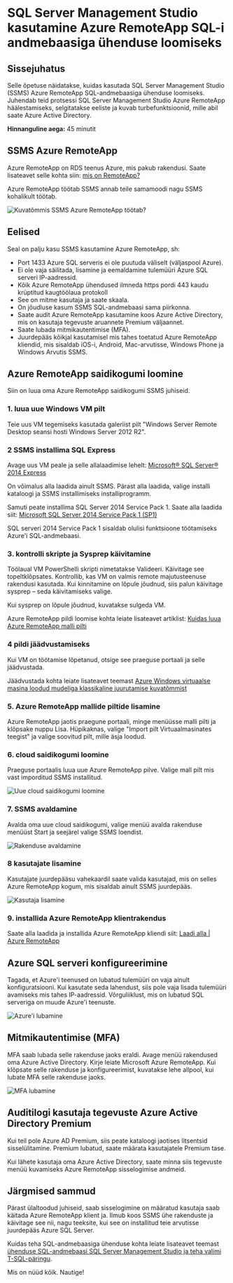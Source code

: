 <properties
    pageTitle="Ühenduse loomine SQL-andmebaasi SQL Server Management Studio kasutamine Azure RemoteApp | Microsoft Azure'i"
    description="Selles õppetükis saate teada, kuidas kasutada SQL Server Management Studio Azure RemoteApp turvalisuse ja jõudluse SQL-andmebaasiga ühenduse loomisel abil"
    services="sql-database"
    documentationCenter=""
    authors="adhurwit"
    manager="jhubbard"/>

<tags
    ms.service="sql-database"
    ms.workload="data"
    ms.tgt_pltfrm="na"
    ms.devlang="na"
    ms.topic="article"
    ms.date="07/05/2016"
    ms.author="adhurwit"/>

# <a name="use-sql-server-management-studio-in-azure-remoteapp-to-connect-to-sql-database"></a>SQL Server Management Studio kasutamine Azure RemoteApp SQL-i andmebaasiga ühenduse loomiseks

## <a name="introduction"></a>Sissejuhatus  
Selle õpetuse näidatakse, kuidas kasutada SQL Server Management Studio (SSMS) Azure RemoteApp SQL-andmebaasiga ühenduse loomiseks. Juhendab teid protsessi SQL Server Management Studio Azure RemoteApp häälestamiseks, selgitatakse eeliste ja kuvab turbefunktsioonid, mille abil saate Azure Active Directory.

**Hinnanguline aega:** 45 minutit

## <a name="ssms-in-azure-remoteapp"></a>SSMS Azure RemoteApp

Azure RemoteApp on RDS teenus Azure, mis pakub rakendusi. Saate lisateavet selle kohta siin: [mis on RemoteApp?](../remoteapp/remoteapp-whatis.md)

Azure RemoteApp töötab SSMS annab teile samamoodi nagu SSMS kohalikult töötab.

![Kuvatõmmis SSMS Azure RemoteApp töötab?][1]



## <a name="benefits"></a>Eelised

Seal on palju kasu SSMS kasutamine Azure RemoteApp, sh:

- Port 1433 Azure SQL serveris ei ole puutuda väliselt (väljaspool Azure).
- Ei ole vaja säilitada, lisamine ja eemaldamine tulemüüri Azure SQL serveri IP-aadressid.
- Kõik Azure RemoteApp ühendused ilmneda https pordi 443 kaudu krüptitud kaugtöölaua protokoll
- See on mitme kasutaja ja saate skaala.
- On jõudluse kasum SSMS SQL-andmebaasi sama piirkonna.
- Saate audit Azure RemoteApp kasutamine koos Azure Active Directory, mis on kasutaja tegevuste aruannete Premium väljaannet.
- Saate lubada mitmikautentimise (MFA).
- Juurdepääs kõikjal kasutamisel mis tahes toetatud Azure RemoteApp kliendid, mis sisaldab iOS-i, Android, Mac-arvutisse, Windows Phone ja Windows Arvutis SSMS.


## <a name="create-the-azure-remoteapp-collection"></a>Azure RemoteApp saidikogumi loomine

Siin on luua oma Azure RemoteApp saidikogumi SSMS juhiseid.


### <a name="1-create-a-new-windows-vm-from-image"></a>1. luua uue Windows VM pilt
Teie uus VM tegemiseks kasutada galeriist pilt "Windows Server Remote Desktop seansi hosti Windows Server 2012 R2".


### <a name="2-install-ssms-from-sql-express"></a>2 SSMS installima SQL Express

Avage uus VM peale ja selle allalaadimise lehelt: [Microsoft® SQL Server® 2014 Express](https://www.microsoft.com/en-us/download/details.aspx?id=42299)

On võimalus alla laadida ainult SSMS. Pärast alla laadida, valige installi kataloogi ja SSMS installimiseks installiprogramm.

Samuti peate installima SQL Server 2014 Service Pack 1. Saate alla laadida siit: [Microsoft SQL Server 2014 Service Pack 1 (SP1)](https://www.microsoft.com/en-us/download/details.aspx?id=46694)

SQL serveri 2014 Service Pack 1 sisaldab olulisi funktsioone töötamiseks Azure'i SQL-andmebaasi.


### <a name="3-run-validate-script-and-sysprep"></a>3. kontrolli skripte ja Sysprep käivitamine

Töölaual VM PowerShelli skripti nimetatakse Valideeri. Käivitage see topeltklõpsates. Kontrollib, kas VM on valmis remote majutusteenuse rakendusi kasutada. Kui kinnitamine on lõpule jõudnud, siis palun käivitage sysprep – seda käivitamiseks valige.

Kui sysprep on lõpule jõudnud, kuvatakse sulgeda VM.

Azure RemoteApp pildi loomise kohta leiate lisateavet artiklist: [Kuidas luua Azure RemoteApp malli pilti](http://blogs.msdn.com/b/rds/archive/2015/03/17/how-to-create-a-remoteapp-template-image-in-azure.aspx)


### <a name="4-capture-image"></a>4 pildi jäädvustamiseks

Kui VM on töötamise lõpetanud, otsige see praeguse portaali ja selle jäädvustada.

Jäädvustada kohta leiate lisateavet teemast [Azure Windows virtuaalse masina loodud mudeliga klassikaline juurutamise kuvatõmmist](../virtual-machines/virtual-machines-windows-classic-capture-image.md)


### <a name="5-add-to-azure-remoteapp-template-images"></a>5. Azure RemoteApp mallide piltide lisamine

Azure RemoteApp jaotis praegune portaali, minge menüüsse malli pilti ja klõpsake nuppu Lisa. Hüpikaknas, valige "Import pilt Virtuaalmasinates teegist" ja valige soovitud pilt, mille äsja loodud.



### <a name="6-create-cloud-collection"></a>6. cloud saidikogumi loomine

Praeguse portaalis luua uue Azure RemoteApp pilve. Valige mall pilt mis vast imporditud SSMS installitud.

![Uue cloud saidikogumi loomine][2]


### <a name="7-publish-ssms"></a>7. SSMS avaldamine

Avalda oma uue cloud saidikogumi, valige menüü avalda rakenduse menüüst Start ja seejärel valige SSMS loendist.

![Rakenduse avaldamine][5]

### <a name="8-add-users"></a>8 kasutajate lisamine

Kasutajate juurdepääsu vahekaardil saate valida kasutajad, mis on selles Azure RemoteApp kogum, mis sisaldab ainult SSMS juurdepääs.

![Kasutaja lisamine][6]


### <a name="9-install-the-azure-remoteapp-client-application"></a>9. installida Azure RemoteApp klientrakendus

Saate alla laadida ja installida Azure RemoteApp kliendi siit: [Laadi alla | Azure RemoteApp](https://www.remoteapp.windowsazure.com/en/clients.aspx)



## <a name="configure-azure-sql-server"></a>Azure SQL serveri konfigureerimine

Tagada, et Azure'i teenused on lubatud tulemüüri on vaja ainult konfiguratsiooni. Kui kasutate seda lahendust, siis pole vaja lisada tulemüüri avamiseks mis tahes IP-aadressid. Võrguliiklust, mis on lubatud SQL serveriga on muude Azure'i teenuste.


![Azure'i lubamine][4]



## <a name="multi-factor-authentication-mfa"></a>Mitmikautentimise (MFA)

MFA saab lubada selle rakenduse jaoks eraldi. Avage menüü rakendused oma Azure Active Directory. Kirje leiate Microsoft Azure RemoteApp. Kui klõpsate selle rakenduse ja konfigureerimist, kuvatakse lehe allpool, kui lubate MFA selle rakenduse jaoks.

![MFA lubamine][3]



## <a name="audit-user-activity-with-azure-active-directory-premium"></a>Auditilogi kasutaja tegevuste Azure Active Directory Premium

Kui teil pole Azure AD Premium, siis peate kataloogi jaotises litsentsid sisselülitamine. Premium lubatud, saate määrata kasutajatele Premium tase.

Kui lähete kasutaja oma Azure Active Directory, saate minna siis tegevuste menüü kuvamiseks Azure RemoteApp sisselogimise andmeid.



## <a name="next-steps"></a>Järgmised sammud

Pärast ülaltoodud juhiseid, saab sisselogimine on määratud kasutaja saab käitada Azure RemoteApp klient ja. Ilmub koos SSMS ühe rakenduste ja käivitage see nii, nagu teeksite, kui see on installitud teie arvutisse juurdepääs Azure SQL Server.

Kuidas teha SQL-andmebaasiga ühenduse kohta leiate lisateavet teemast [ühenduse SQL-andmebaasi SQL Server Management Studio ja teha valimi T-SQL-päringu](sql-database-connect-query-ssms.md).


Mis on nüüd kõik. Nautige!



<!--Image references-->
[1]: ./media/sql-database-ssms-remoteapp/ssms.png
[2]: ./media/sql-database-ssms-remoteapp/newcloudcollection.png
[3]: ./media/sql-database-ssms-remoteapp/mfa.png
[4]: ./media/sql-database-ssms-remoteapp/allowazure.png
[5]: ./media/sql-database-ssms-remoteapp/publish.png
[6]: ./media/sql-database-ssms-remoteapp/user.png
